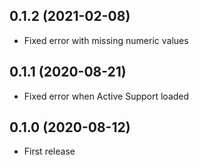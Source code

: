 ## 0.1.2 (2021-02-08)

- Fixed error with missing numeric values

## 0.1.1 (2020-08-21)

- Fixed error when Active Support loaded

## 0.1.0 (2020-08-12)

- First release
